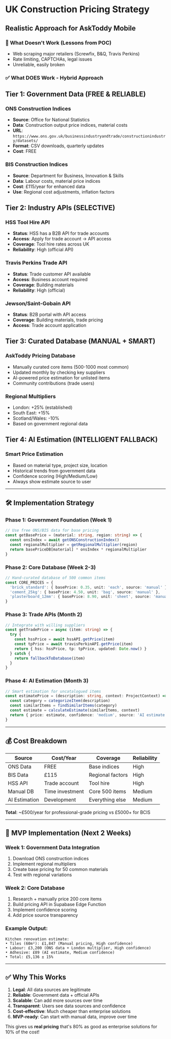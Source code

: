 # UK Construction Pricing Strategy
## Realistic Approach for AskToddy Mobile

### 🚫 **What Doesn't Work (Lessons from POC)**
- Web scraping major retailers (Screwfix, B&Q, Travis Perkins)
- Rate limiting, CAPTCHAs, legal issues
- Unreliable, easily broken

### ✅ **What DOES Work - Hybrid Approach**

## **Tier 1: Government Data (FREE & RELIABLE)**

### **ONS Construction Indices** 
- **Source**: Office for National Statistics
- **Data**: Construction output price indices, material costs
- **URL**: `https://www.ons.gov.uk/businessindustryandtrade/constructionindustry/datasets/`
- **Format**: CSV downloads, quarterly updates
- **Cost**: FREE

### **BIS Construction Indices**
- **Source**: Department for Business, Innovation & Skills  
- **Data**: Labour costs, material price indices
- **Cost**: £115/year for enhanced data
- **Use**: Regional cost adjustments, inflation factors

## **Tier 2: Industry APIs (SELECTIVE)**

### **HSS Tool Hire API** 
- **Status**: HSS has a B2B API for trade accounts
- **Access**: Apply for trade account → API access
- **Coverage**: Tool hire rates across UK
- **Reliability**: High (official API)

### **Travis Perkins Trade API**
- **Status**: Trade customer API available
- **Access**: Business account required
- **Coverage**: Building materials
- **Reliability**: High (official)

### **Jewson/Saint-Gobain API**
- **Status**: B2B portal with API access
- **Coverage**: Building materials, trade pricing
- **Access**: Trade account application

## **Tier 3: Curated Database (MANUAL + SMART)**

### **AskToddy Pricing Database**
- Manually curated core items (500-1000 most common)
- Updated monthly by checking key suppliers
- AI-powered price estimation for unlisted items
- Community contributions (trade users)

### **Regional Multipliers**
- London: +25% (established)
- South East: +15%
- Scotland/Wales: -10%
- Based on government regional data

## **Tier 4: AI Estimation (INTELLIGENT FALLBACK)**

### **Smart Price Estimation**
- Based on material type, project size, location
- Historical trends from government data
- Confidence scoring (High/Medium/Low)
- Always show estimate source to user

---

## 🛠️ **Implementation Strategy**

### **Phase 1: Government Foundation (Week 1)**
```typescript
// Use free ONS/BIS data for base pricing
const getBasePrice = (material: string, region: string) => {
  const onsIndex = await getONSConstructionIndex()
  const regionalMultiplier = getRegionalMultiplier(region)
  return basePriceDB[material] * onsIndex * regionalMultiplier
}
```

### **Phase 2: Core Database (Week 2-3)**
```typescript
// Hand-curated database of 500 common items
const CORE_PRICES = {
  'brick_standard': { basePrice: 0.35, unit: 'each', source: 'manual' },
  'cement_25kg': { basePrice: 4.50, unit: 'bag', source: 'manual' },
  'plasterboard_12mm': { basePrice: 8.90, unit: 'sheet', source: 'manual' }
}
```

### **Phase 3: Trade APIs (Month 2)**
```typescript
// Integrate with willing suppliers
const getTradePrice = async (item: string) => {
  try {
    const hssPrice = await hssAPI.getPrice(item)
    const tpPrice = await travisPerkinAPI.getPrice(item)
    return { hss: hssPrice, tp: tpPrice, updated: Date.now() }
  } catch {
    return fallbackToDatabase(item)
  }
}
```

### **Phase 4: AI Estimation (Month 3)**
```typescript
// Smart estimation for uncatalogued items
const estimatePrice = (description: string, context: ProjectContext) => {
  const category = categorizeItem(description)
  const similarItems = findSimilarItems(category)
  const estimate = calculateEstimate(similarItems, context)
  return { price: estimate, confidence: 'medium', source: 'AI estimate' }
}
```

---

## 💰 **Cost Breakdown**

| Source | Cost/Year | Coverage | Reliability |
|--------|-----------|----------|-------------|
| ONS Data | FREE | Base indices | High |
| BIS Data | £115 | Regional factors | High |
| HSS API | Trade account | Tool hire | High |
| Manual DB | Time investment | Core 500 items | Medium |
| AI Estimation | Development | Everything else | Medium |

**Total**: ~£500/year for professional-grade pricing vs £5000+ for BCIS

---

## 🎯 **MVP Implementation (Next 2 Weeks)**

### **Week 1: Government Data Integration**
1. Download ONS construction indices
2. Implement regional multipliers  
3. Create base pricing for 50 common materials
4. Test with regional variations

### **Week 2: Core Database**
1. Research + manually price 200 core items
2. Build pricing API in Supabase Edge Function
3. Implement confidence scoring
4. Add price source transparency

### **Example Output:**
```
Kitchen renovation estimate:
• Tiles (60m²): £1,847 (Manual pricing, High confidence)
• Labour: £3,200 (ONS data + London multiplier, High confidence)  
• Adhesive: £89 (AI estimate, Medium confidence)
• Total: £5,136 ± 15%
```

---

## ✅ **Why This Works**

1. **Legal**: All data sources are legitimate
2. **Reliable**: Government data + official APIs
3. **Scalable**: Can add more sources over time
4. **Transparent**: Users see data sources and confidence
5. **Cost-effective**: Much cheaper than enterprise solutions
6. **MVP-ready**: Can start with manual data, improve over time

This gives us **real pricing** that's 80% as good as enterprise solutions for 10% of the cost!